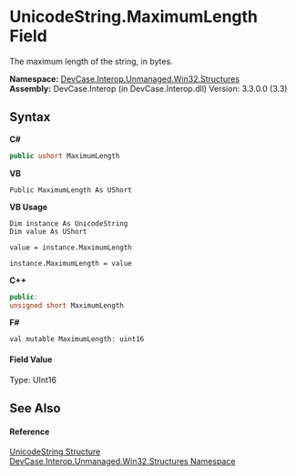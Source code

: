 # UnicodeString.MaximumLength Field
 

The maximum length of the string, in bytes.

**Namespace:**&nbsp;<a href="N_DevCase_Interop_Unmanaged_Win32_Structures">DevCase.Interop.Unmanaged.Win32.Structures</a><br />**Assembly:**&nbsp;DevCase.Interop (in DevCase.Interop.dll) Version: 3.3.0.0 (3.3)

## Syntax

**C#**<br />
``` C#
public ushort MaximumLength
```

**VB**<br />
``` VB
Public MaximumLength As UShort
```

**VB Usage**<br />
``` VB Usage
Dim instance As UnicodeString
Dim value As UShort

value = instance.MaximumLength

instance.MaximumLength = value
```

**C++**<br />
``` C++
public:
unsigned short MaximumLength
```

**F#**<br />
``` F#
val mutable MaximumLength: uint16
```


#### Field Value
Type: UInt16

## See Also


#### Reference
<a href="T_DevCase_Interop_Unmanaged_Win32_Structures_UnicodeString">UnicodeString Structure</a><br /><a href="N_DevCase_Interop_Unmanaged_Win32_Structures">DevCase.Interop.Unmanaged.Win32.Structures Namespace</a><br />